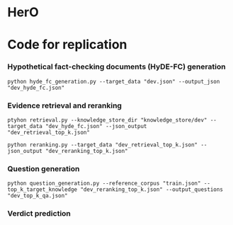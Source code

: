 # HerO


# Code for replication

### Hypothetical fact-checking documents (HyDE-FC) generation
```python3
python hyde_fc_generation.py --target_data "dev.json" --output_json "dev_hyde_fc.json"
```

### Evidence retrieval and reranking
```python3
ptyhon retrieval.py --knowledge_store_dir "knowledge_store/dev" --target_data "dev_hyde_fc.json" --json_output "dev_retrieval_top_k.json"

python reranking.py --target_data "dev_retrieval_top_k.json" --json_output "dev_reranking_top_k.json"
```
### Question generation
```python3
python question_generation.py --reference_corpus "train.json" --top_k_target_knowledge "dev_reranking_top_k.json" --output_questions "dev_top_k_qa.json"
```
### Verdict prediction

